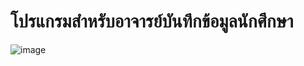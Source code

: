 # โปรแกรมสำหรับอาจารย์บันทึกข้อมูลนักศึกษา
 
![image](https://github.com/user-attachments/assets/0e3dc617-6bf7-4a5a-ba5f-1c779e739ab9)


